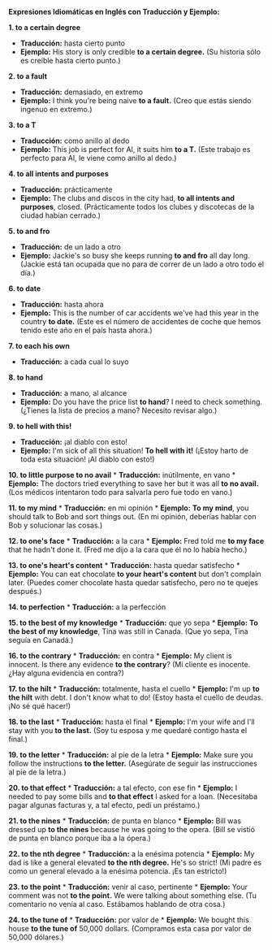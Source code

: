 

**Expresiones Idiomáticas en Inglés con Traducción y Ejemplo:**

**1. to a certain degree**
   * **Traducción:** hasta cierto punto
   * **Ejemplo:** His story is only credible **to a certain degree.** (Su historia sólo es creíble hasta cierto punto.)

**2. to a fault**
   * **Traducción:** demasiado, en extremo
   * **Ejemplo:** I think you're being naive **to a fault.** (Creo que estás siendo ingenuo en extremo.)

**3. to a T**
   * **Traducción:** como anillo al dedo
   * **Ejemplo:** This job is perfect for Al, it suits him **to a T.** (Este trabajo es perfecto para Al, le viene como anillo al dedo.)

**4. to all intents and purposes**
   * **Traducción:** prácticamente
   * **Ejemplo:** The clubs and discos in the city had, **to all intents and purposes**, closed. (Prácticamente todos los clubes y discotecas de la ciudad habían cerrado.)

**5. to and fro**
   * **Traducción:** de un lado a otro
   * **Ejemplo:** Jackie's so busy she keeps running **to and fro** all day long. (Jackie está tan ocupada que no para de correr de un lado a otro todo el día.)

**6. to date**
   * **Traducción:** hasta ahora
   * **Ejemplo:** This is the number of car accidents we've had this year in the country **to date.** (Este es el número de accidentes de coche que hemos tenido este año en el país hasta ahora.)

**7. to each his own**
   * **Traducción:** a cada cual lo suyo

**8. to hand**
   * **Traducción:** a mano, al alcance
   * **Ejemplo:** Do you have the price list **to hand**? I need to check something. (¿Tienes la lista de precios a mano? Necesito revisar algo.)

**9. to hell with this!**
   * **Traducción:** ¡al diablo con esto!
   * **Ejemplo:** I'm sick of all this situation! **To hell with it!** (¡Estoy harto de toda esta situación! ¡Al diablo con esto!)

**10. to little purpose   to no avail**
    * **Traducción:** inútilmente, en vano
    * **Ejemplo:** The doctors tried everything to save her but it was all **to no avail.** (Los médicos intentaron todo para salvarla pero fue todo en vano.)

**11. to my mind**
    * **Traducción:** en mi opinión
    * **Ejemplo:** **To my mind**, you should talk to Bob and sort things out. (En mi opinión, deberías hablar con Bob y solucionar las cosas.)

**12. to one's face**
    * **Traducción:** a la cara
    * **Ejemplo:** Fred told me **to my face** that he hadn't done it. (Fred me dijo a la cara que él no lo había hecho.)

**13. to one's heart's content**
    * **Traducción:** hasta quedar satisfecho
    * **Ejemplo:** You can eat chocolate **to your heart's content** but don't complain later. (Puedes comer chocolate hasta quedar satisfecho, pero no te quejes después.)

**14. to perfection**
    * **Traducción:** a la perfección

**15. to the best of my knowledge**
    * **Traducción:** que yo sepa
    * **Ejemplo:** **To the best of my knowledge**, Tina was still in Canada. (Que yo sepa, Tina seguía en Canadá.)

**16. to the contrary**
    * **Traducción:** en contra
    * **Ejemplo:** My client is innocent. Is there any evidence **to the contrary**? (Mi cliente es inocente. ¿Hay alguna evidencia en contra?)

**17. to the hilt**
    * **Traducción:** totalmente, hasta el cuello
    * **Ejemplo:** I'm up **to the hilt** with debt. I don't know what to do! (Estoy hasta el cuello de deudas. ¡No sé qué hacer!)

**18. to the last**
    * **Traducción:** hasta el final
    * **Ejemplo:** I'm your wife and I'll stay with you **to the last.** (Soy tu esposa y me quedaré contigo hasta el final.)

**19. to the letter**
    * **Traducción:** al pie de la letra
    * **Ejemplo:** Make sure you follow the instructions **to the letter.** (Asegúrate de seguir las instrucciones al pie de la letra.)

**20. to that effect**
    * **Traducción:** a tal efecto, con ese fin
    * **Ejemplo:** I needed to pay some bills and **to that effect** I asked for a loan. (Necesitaba pagar algunas facturas y, a tal efecto, pedí un préstamo.)

**21. to the nines**
    * **Traducción:** de punta en blanco
    * **Ejemplo:** Bill was dressed up **to the nines** because he was going to the opera. (Bill se vistió de punta en blanco porque iba a la ópera.)

**22. to the nth degree**
    * **Traducción:** a la enésima potencia
    * **Ejemplo:** My dad is like a general elevated **to the nth degree.** He's so strict! (Mi padre es como un general elevado a la enésima potencia. ¡Es tan estricto!)

**23. to the point**
    * **Traducción:** venir al caso, pertinente
    * **Ejemplo:** Your comment was not **to the point.** We were talking about something else. (Tu comentario no venía al caso. Estábamos hablando de otra cosa.)

**24. to the tune of**
    * **Traducción:** por valor de
    * **Ejemplo:** We bought this house **to the tune of** 50,000 dollars. (Compramos esta casa por valor de 50,000 dólares.)

